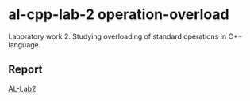# al-cpp-lab-2 operation-overload
Laboratory work 2. Studying overloading of standard operations in C++ language.

## Report
[AL-Lab2](https://drive.google.com/file/d/1ElmquJ7MGEgow6qPttMbEQzCovD75HyF/view?usp=sharing)

